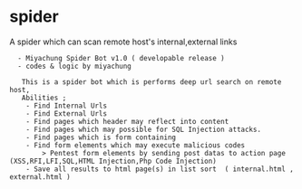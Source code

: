 # spider
A spider which can scan remote host's internal,external links

      - Miyachung Spider Bot v1.0 ( developable release )
      - codes & logic by miyachung

       This is a spider bot which is performs deep url search on remote host,
       Abilities ;
        - Find Internal Urls
        - Find External Urls
        - Find pages which header may reflect into content 
        - Find pages which may possible for SQL Injection attacks.
        - Find pages which is form containing
        - Find form elements which may execute malicious codes
            > Pentest form elements by sending post datas to action page (XSS,RFI,LFI,SQL,HTML Injection,Php Code Injection)
        - Save all results to html page(s) in list sort  ( internal.html , external.html )      
   
